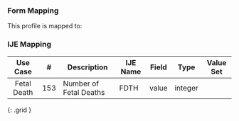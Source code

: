 ### Form Mapping
This profile is mapped to:

### IJE Mapping

| **Use Case** |  **#**   |  **Description**  | **IJE Name**  |  **Field**  |  **Type**  | **Value Set**  |
| :---------: | --------------- | ------------ | ------------- | ---------- | ---------- | -------------- |
| Fetal Death | 153 | Number of Fetal Deaths | FDTH | value |integer | |
{: .grid }
